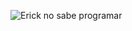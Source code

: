 ![Erick no sabe programar](https://i.pinimg.com/474x/79/6a/62/796a62005d74b704338c33f8ff5b48c8.jpg)
